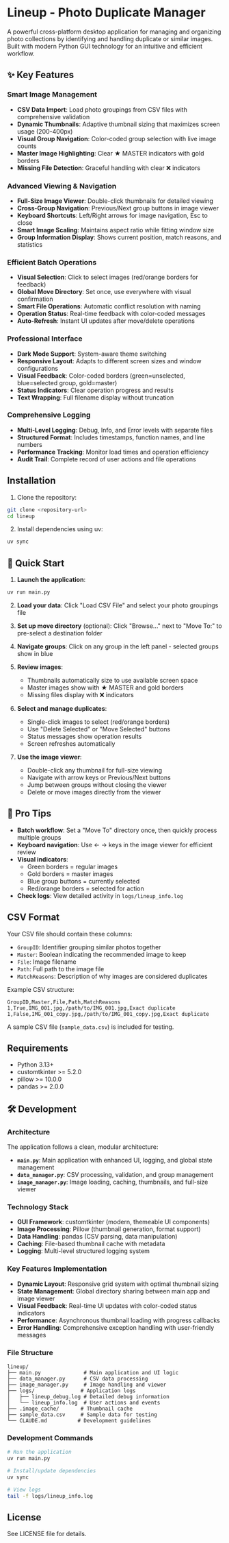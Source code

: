 # Lineup - Photo Duplicate Manager

A powerful cross-platform desktop application for managing and organizing photo collections by identifying and handling duplicate or similar images. Built with modern Python GUI technology for an intuitive and efficient workflow.

## ✨ Key Features

### **Smart Image Management**
- **CSV Data Import**: Load photo groupings from CSV files with comprehensive validation
- **Dynamic Thumbnails**: Adaptive thumbnail sizing that maximizes screen usage (200-400px)
- **Visual Group Navigation**: Color-coded group selection with live image counts
- **Master Image Highlighting**: Clear ★ MASTER indicators with gold borders
- **Missing File Detection**: Graceful handling with clear ❌ indicators

### **Advanced Viewing & Navigation**
- **Full-Size Image Viewer**: Double-click thumbnails for detailed viewing
- **Cross-Group Navigation**: Previous/Next group buttons in image viewer
- **Keyboard Shortcuts**: Left/Right arrows for image navigation, Esc to close
- **Smart Image Scaling**: Maintains aspect ratio while fitting window size
- **Group Information Display**: Shows current position, match reasons, and statistics

### **Efficient Batch Operations**
- **Visual Selection**: Click to select images (red/orange borders for feedback)
- **Global Move Directory**: Set once, use everywhere with visual confirmation
- **Smart File Operations**: Automatic conflict resolution with naming
- **Operation Status**: Real-time feedback with color-coded messages
- **Auto-Refresh**: Instant UI updates after move/delete operations

### **Professional Interface**
- **Dark Mode Support**: System-aware theme switching
- **Responsive Layout**: Adapts to different screen sizes and window configurations
- **Visual Feedback**: Color-coded borders (green=unselected, blue=selected group, gold=master)
- **Status Indicators**: Clear operation progress and results
- **Text Wrapping**: Full filename display without truncation

### **Comprehensive Logging**
- **Multi-Level Logging**: Debug, Info, and Error levels with separate files
- **Structured Format**: Includes timestamps, function names, and line numbers
- **Performance Tracking**: Monitor load times and operation efficiency
- **Audit Trail**: Complete record of user actions and file operations

## Installation

1. Clone the repository:
```bash
git clone <repository-url>
cd lineup
```

2. Install dependencies using uv:
```bash
uv sync
```

## 🚀 Quick Start

1. **Launch the application**:
```bash
uv run main.py
```

2. **Load your data**: Click "Load CSV File" and select your photo groupings file

3. **Set up move directory** (optional): Click "Browse..." next to "Move To:" to pre-select a destination folder

4. **Navigate groups**: Click on any group in the left panel - selected groups show in blue

5. **Review images**: 
   - Thumbnails automatically size to use available screen space
   - Master images show with ★ MASTER and gold borders
   - Missing files display with ❌ indicators

6. **Select and manage duplicates**:
   - Single-click images to select (red/orange borders)
   - Use "Delete Selected" or "Move Selected" buttons
   - Status messages show operation results
   - Screen refreshes automatically

7. **Use the image viewer**:
   - Double-click any thumbnail for full-size viewing
   - Navigate with arrow keys or Previous/Next buttons
   - Jump between groups without closing the viewer
   - Delete or move images directly from the viewer

## 🎯 Pro Tips

- **Batch workflow**: Set a "Move To" directory once, then quickly process multiple groups
- **Keyboard navigation**: Use ← → keys in the image viewer for efficient review
- **Visual indicators**: 
  - Green borders = regular images
  - Gold borders = master images 
  - Blue group buttons = currently selected
  - Red/orange borders = selected for action
- **Check logs**: View detailed activity in `logs/lineup_info.log`

## CSV Format

Your CSV file should contain these columns:
- `GroupID`: Identifier grouping similar photos together
- `Master`: Boolean indicating the recommended image to keep
- `File`: Image filename
- `Path`: Full path to the image file
- `MatchReasons`: Description of why images are considered duplicates

Example CSV structure:
```csv
GroupID,Master,File,Path,MatchReasons
1,True,IMG_001.jpg,/path/to/IMG_001.jpg,Exact duplicate
1,False,IMG_001_copy.jpg,/path/to/IMG_001_copy.jpg,Exact duplicate
```

A sample CSV file (`sample_data.csv`) is included for testing.

## Requirements

- Python 3.13+
- customtkinter >= 5.2.0
- pillow >= 10.0.0  
- pandas >= 2.0.0

## 🛠️ Development

### **Architecture**

The application follows a clean, modular architecture:

- **`main.py`**: Main application with enhanced UI, logging, and global state management
- **`data_manager.py`**: CSV processing, validation, and group management
- **`image_manager.py`**: Image loading, caching, thumbnails, and full-size viewer

### **Technology Stack**

- **GUI Framework**: customtkinter (modern, themeable UI components)
- **Image Processing**: Pillow (thumbnail generation, format support)
- **Data Handling**: pandas (CSV parsing, data manipulation)
- **Caching**: File-based thumbnail cache with metadata
- **Logging**: Multi-level structured logging system

### **Key Features Implementation**

- **Dynamic Layout**: Responsive grid system with optimal thumbnail sizing
- **State Management**: Global directory sharing between main app and image viewer
- **Visual Feedback**: Real-time UI updates with color-coded status indicators
- **Performance**: Asynchronous thumbnail loading with progress callbacks
- **Error Handling**: Comprehensive exception handling with user-friendly messages

### **File Structure**
```
lineup/
├── main.py              # Main application and UI logic
├── data_manager.py      # CSV data processing
├── image_manager.py     # Image handling and viewer
├── logs/               # Application logs
│   ├── lineup_debug.log # Detailed debug information
│   └── lineup_info.log  # User actions and events
├── .image_cache/       # Thumbnail cache
├── sample_data.csv     # Sample data for testing
└── CLAUDE.md          # Development guidelines
```

### **Development Commands**

```bash
# Run the application
uv run main.py

# Install/update dependencies  
uv sync

# View logs
tail -f logs/lineup_info.log
```

## License

See LICENSE file for details.
